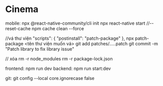 # Cinema

mobile:
npx @react-native-community/cli init
npx react-native start
//--reset-cache
npm cache clean --force

//vá thư viện
"scripts": {
"postinstall": "patch-package"
},
npx patch-package <tên thư viện muốn vá>
git add patches/.....patch
git commit -m "Patch library to fix library issue"

// xóa
rm -r node_modules
rm -r package-lock.json

frontend: npm run dev
backend: npm run start:dev

git:
git config --local core.ignorecase false
